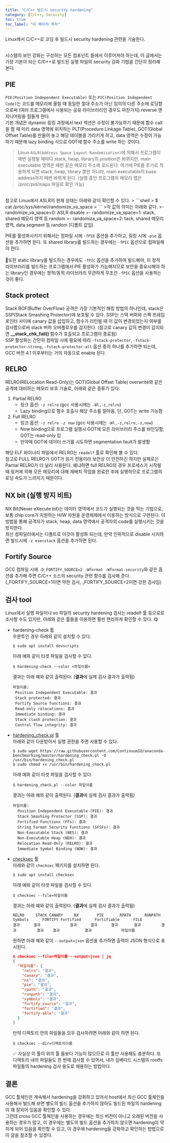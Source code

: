 ```yaml
---
title: "C/C++ 빌드시 security hardening"
category: [C/C++, Security]
toc: true
toc_label: "이 페이지 목차"
---
```


Linux에서 C/C++로 코딩 후 빌드시 security hardening 관련을 기술한다.

<br>
시스템의 보안 강화는 구성하는 모든 컴포넌트 들에서 이루어져야 하는데, 이 글에서는 가장 기본이 되는 C/C++로 빌드된 실행 파일의 security 강화 기법을 간단히 정리해 본다.

## PIE
`PIE(Position Independent Executable)` 또는 `PIC(Position Independent Code)`는 코드를 메모리에 올릴 때 동일한 절대 주소가 아닌 임의의 다른 주소에 로딩함으로써 (여러 프로그램에서 사용되는 공유 라이브러리인 경우도 마찬가지) reverse 엔지니어링을 힘들게 한다.  
기본 개념은 dynamic 링킹 과정에서 text 섹션은 수정이 불가능하기 때문에 함수 call을 할 때 미리 data 영역에 위치하는 PLT(Procedure Linkage Table), GOT(Global Offset Table)를 만들어 놓고 해당 테이블을 가리키게 하고, data 영역은 수정이 가능하기 때문에 lazy binding 식으로 GOT에 함수 주소를 write 하는 것이다.
> Linux `ASLR(Address Space Layout Randomization)`에 의해서 프로그램이 매번 실행될 때마다 stack, heap, library의 position은 바뀌지만, main executable 영역은 매번 같은 메모리 주소에 로드된다. 여기에 PIE를 추가로 적용하게 되면 stack, heap, library 뿐만 아니라, main executable의 base address까지 매번 바뀌게 된다. (실행 중인 프로그램의 메모리 맵은 /proc/pid/maps 파일로 확인 가능)  
<br>
참고로 Linux에서 ASLR의 현재 상태는 아래와 같이 확인할 수 있다.
> ```shell
> $ cat /proc/sys/kernel/randomize_va_space
> ```
>각 값의 의미는 아래와 같다.
>- randomize_va_space=0: ASLR disable
>- randomize_va_space=1: stack, shared 메모리 영역 등 random
>- randomiza_va_space=2: tack, shared 메모리 영역, data segment 등 random (디폴트 값임)

PIE를 활성화시키기 위해서는 컴파일 시에 `-fPIE` 옵션을 추가하고, 링킹 시에 `-pie` 옵션을 추가하면 된다. 또 shared library를 빌드하는 경우에는 `-fPIC` 옵션으로 컴파일해야 한다.  
<br>
🚩또한 static library를 빌드하는 경우에도 `-fPIC` 옵션을 추가하여 빌드해야, 이 정적 라이브러리를 빌드하는 프로그램에서 PIE 활성화가 가능해지므로 보안을 중요시해야 하는 library인 경우에는 정적/동적 라이브러리 무관하게 무조건 `-fPIC` 옵션을 사용하는 것이 좋다.

## Stack protect
Stack BOF(Buffer OverFlow) 공격은 가장 기본적인 해킹 방법의 하나인데, stack은 SSP(Stack Smashing Protector)에 보호될 수 있다. SSP는 스택 버퍼와 스팩 프레임 포인터 사이에 canary 값을 삽입하고, 함수가 리턴될 때 이 값이 변경되었는지 여부를 검사함으로써 stack 버퍼 오버플로우를 감지한다. (참고로 canary 값의 변경이 감지되면 **__stack_chk_fail()** 함수가 호출되고 프로그램이 종료됨)  
SSP 활성화는 간단히 컴파일 시에 필요에 따라 `-fstack-protector`, `-fstack-protector-strong`, `-fstack-protector-all` 옵션 중의 하나를 추가하면 되는데, GCC 버전 4.1 이후부터는 거의 자동으로 enable 된다.

## RELRO
RELRO(RELocation Read-Only)는 GOT(Global Offset Table) overwrite와 같은 공격에 대비하는 메모리 보호 기술로, 아래와 같은 종류가 있다.
1. Partial RELRO
   - 링크 옵션: `-z relro` (gcc 사용시에는 `-Wl,-z,relro`)
   - Lazy binding으로 함수 호출시 해당 주소를 알아옴, 단, GOT는 write 가능함
1. Full RELRO
   - 링크 옵션: `-z relro -z now` (gcc 사용시에는 `-Wl,-z,relro,-z,now`)
   - Now binding으로 프로그램 실행시 GOT에 모든 라이브러리 주소를 바인딩함, GOT는 read-only 임
   - 만약에 GOT에 데이터 쓰기를 시도하면 segmentation fault가 발생함

해당 ELF 바이너리 파일에서 RELRO는 `readelf` 툴로 확인해 볼 수 있다.  
참고로 FULL RELRO가 GOT가 읽기 전용이라 보안상 더 안전하긴 하지만 실제로는 Partial RELRO가 더 널리 사용된다. 왜냐하면 full RELRO의 경우 프로세스가 시작될 때 링커에 의해 모든 메모리에 대해 재배치 작업을 완료한 후에 실행하므로 프로그램의 로딩 속도가 느려지기 때문이다.

## NX bit (실행 방지 비트)
NX Bit(Never eXecute bit)는 데이터 영역에서 코드가 실행되는 것을 막는 기법으로, 보통 chip core가 지원하는 H/W 자원을 운영체제에서 이용하는 방식으로 구현된다. 이 방법을 통해 공격자가 stack, heap, data 영역에서 공격자의 code를 실행시키는 것을 방지한다.  
최신 컴파일러에서는 디폴트로 이것이 활성화 되는데, 만약 인위적으로 disable 시키려면 빌드시에 `-z execstack` 옵션을 추가하면 된다.

## Fortify Source
GCC 컴파일 시에 `-D_FORTIFY_SOURCE=2 -Wformat -Wformat-security`와 같은 옵션을 추가해 주면 C/C++ 소스의 security 관련 함수를 검사해 준다. (_FORTIFY_SOURCE=1이면 약한 검사, _FORTIFY_SOURCE=2이면 강한 검사임)

## 검사 tool
Linux에서 실행 파일이나 so 파일의 security hardening 검사는 readelf 툴 등으로로 조사할 수도 있지만, 아래와 같은 툴들을 이용하면 훨씬 편리하게 확인할 수 있다. 😋
- hardening-check 툴  
  우분투인 경우 아래와 같이 설치할 수 있다.
  ```shell
  $ sudo apt install devscripts
  ```
  아래 예와 같이 타겟 파일을 검사할 수 있다.
  ```shell
  $ hardening-check --color <파일이름>
  ```
  결과는 아래 예와 같이 출력된다. (**결과**에 실제 검사 결과가 출력됨)
  ```shell
  파일이름:
   Position Independent Executable: 결과
   Stack protected: 결과
   Fortify Source functions: 결과
   Read-only relocations: 결과
   Immediate binding: 결과
   Stack clash protection: 결과
   Control flow integrity: 결과
  ```
- [hardening_check.pl](https://github.com/ProhtMeyhet/hardening-check) 툴  
  아래와 같이 다운받아서 실행 권한을 주면 사용할 수 있다.
  ```shell
  $ sudo wget https://raw.githubusercontent.com/ContinuumIO/anaconda-benchmarking/master/hardening_check.pl -O /usr/bin/hardening_check.pl
  $ sudo chmod +x /usr/bin/hardening_check.pl
  ```
  아래 예와 같이 타겟 파일을 검사할 수 있다.
  ```shell
  $ hardening_check.pl --color 파일이름
  ```
  결과는 아래 예와 같이 출력된다. (**결과**에 실제 검사 결과가 출력됨)
  ```shell
  파일이름:
    Position Independent Executable (PIE): 결과
    Stack Smashing Protector (SSP): 결과
    Fortified Functions (FFs): 결과
    String Format Security Functions (SFSFs): 결과
    Non-Executable Stack (NES): 결과
    Non-Executable Heap (NEH): 결과
    Relocation Read-Only (RELRO): 결과
    Immediate Symbol Binding (NOW): 결과
  ```
- [checksec](https://github.com/slimm609/checksec.sh) 툴  
  아래와 같이 `checksec` 패키지를 설치하면 된다.
  ```shell
  $ sudo apt install checksec
  ```  
  아래 예와 같이 타겟 파일을 검사할 수 있다.
  ```shell
  $ checksec --file=파일이름
  ```
  결과는 아래 예와 같이 출력된다. (**결과**에 실제 검사 결과가 출력됨)
  ```shell
  RELRO     STACK CANARY     NX        PIE       RPATH      RUNPATH      Symbols      FORTIFY Fortified      Fortifiable      FILE
  결과      결과             결과      결과      결과       결과         결과         결과    결과           결과             파일이름
  ```
  원하면 아래 예와 같이 `--output=json` 옵션을 추가하면 출력이 JSON 형식으로 표시된다.
  ```json
  $ checksec --file=파일이름 --output=json | jq
  {
    "파일이름": {
      "relro": "결과",
      "canary": "결과",
      "nx": "결과",
      "pie": "결과",
      "rpath": "결과",
      "runpath": "결과",
      "symbols": "결과",
      "fortify_source": "결과",
      "fortified": "결과",
      "fortify-able": "결과"
    }
  }
  ```
  만약 디렉토리 안의 파일들을 모두 검사하려면 아래와 같이 하면 된다.
  ```shell
  $ checksec --dir=디렉토리이름
  ```
  ✅ 사실상 이 툴이 위의 툴 들보다 기능이 많으므로 이 툴만 사용해도 충분하다. 또 디렉토리 내의 파일들도 한 번에 검사할 수 있어서, 내가 임베디드 시스템의 rootfs 파일들의 hardening 검사 용도로 애용하는 방법이다.

## 결론
GCC 툴체인은 계속해서 hardening을 강화하고 있어서 host에서 최신 GCC 툴체인을 사용해서 빌드해 보면 별도의 빌드 옵션을 추가하지 않아도 빌드된 파일의 hardening이 꽤 잘되어 있음을 확인할 수 있다.  
그런데 cross GCC 툴체인을 사용하는 경우에는 최신 버전이 아니고 오래된 버전을 사용하는 경우가 많고, 이 경우에는 별도의 빌드 옵션을 추가하지 않으면 hardening이 약하게 되어 있음을 확인할 수 있고, 이 경우에 hardening을 강화하고 확인하는 방법으로 이 글을 참조할 수 있겠다.

